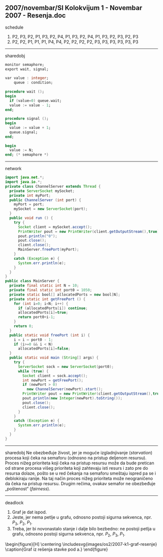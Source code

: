 2007/novembar/SI Kolokvijum 1 - Novembar 2007 - Resenja.doc
--------------------------------------------------------------------------------
schedule

1. P2, P3, P2, P1, P3, P2, P4, P1, P3, P2, P4, P1, P3, P2, P3, P2, P3 
2. P2, P2, P1, P1, P1, P4, P4, P2, P2, P2, P2, P3, P3, P3, P3, P3, P3 

--------------------------------------------------------------------------------
sharedobj
```ada
monitor semaphore; 
export wait, signal; 
 
var value : integer; 
    queue : condition; 
 
procedure wait (); 
begin 
  if (value=0) queue.wait; 
  value := value - 1; 
end; 
 
procedure signal (); 
begin 
  value := value + 1; 
  queue.signal; 
end; 
 
begin 
  value := N; 
end; (* semaphore *) 
```

--------------------------------------------------------------------------------
network
```java
import java.net.*; 
import java.io.*; 
private class ChannelServer extends Thread { 
  private ServerSocket mySocket; 
  private int myPort; 
  public ChannelServer (int port) { 
    myPort = port; 
    mySocket = new ServerSocket(port); 
  }   
  public void run () { 
    try { 
      Socket client = mySocket.accept(); 
      PrintWriter pout = new PrintWriter(client.getOutputStream(),true); 
      pout.println("0"); 
      pout.close(); 
      client.close(); 
      MainServer.freePort(myPort); 
    } 
    catch (Exception e) { 
      System.err.println(e); 
    } 
  }   
} 
public class MainServer { 
  private final static int N = 10; 
  private final static int port0 = 1050; 
  private static bool[] allocatedPorts = new bool[N]; 
  private static int getFreePort () { 
    for (int i=0; i<N; i++) { 
      if (allocatedPorts[i]) continue; 
      allocatedPorts[i]=true; 
      return port0+i-1; 
    } 
    return 0; 
  }   
  public static void freePort (int i) { 
    i = i – port0 - 1; 
    if (i>=0 && i < N) 
      allocatedPorts[i]=false; 
  }   
  public static void main (String[] args) { 
    try { 
      ServerSocket sock = new ServerSocket(port0); 
      while (true) { 
        Socket client = sock.accept(); 
        int newPort = getFreePort(); 
        if (newPort > 0) 
          new ChannelServer(newPort).start(); 
        PrintWriter pout = new PrintWriter(client.getOutputStream(),true); 
        pout.println(new Integer(newPort).toString()); 
        pout.close(); 
        client.close(); 
      } 
    } 
    catch (Exception e) { 
      System.err.println(e); 
    } 
  }   
} 
```

--------------------------------------------------------------------------------
sharedobj
Ne obezbeđuje živost, jer je moguće izgladnjivanje (*starvation*) procesa koji čeka na semaforu (odnosno na pristup deljenom resursu). Proces nižeg prioriteta koji čeka na pristup resursu može da bude pretican od strane procesa višeg prioriteta koji zahtevaju isti resurs i zato pre do resursa dolaze, pošto se u red čekanja na semaforu smeštaju ispred pa se i deblokiraju ranije. Na taj način proces nižeg prioriteta može neograničeno da čeka na pristup resursu. Drugim rečima, ovakav semafor ne obezbeđuje „poštenost“ (*fairness*). 

--------------------------------------------------------------------------------
deadlock

1. Graf je dat ispod.
2. Jeste, jer nema petlje u grafu, odnosno postoji sigurna sekvenca, npr. $P_3$, $P_2$, $P_1$. 
3. Treba, jer bi novonastalo stanje i dalje bilo bezbedno: ne postoji petlja u grafu, odnosno postoji sigurna sekvenca, npr. $P_2$, $P_3$, $P_1$. 

\begin{figure}[H]
    \centering
    \includesvg{images/os2/2007-k1-graf-resenje}
    \caption{Graf iz rešenja stavke pod a.}
\end{figure}
